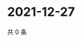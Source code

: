 # 2021-12-27

共 0 条

<!-- BEGIN WEIBO -->
<!-- 最后更新时间 Mon Dec 27 2021 02:16:52 GMT+0800 (China Standard Time) -->

<!-- END WEIBO -->
